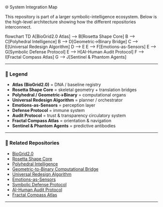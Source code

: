 🌐 System Integration Map

This repository is part of a larger symbolic-intelligence ecosystem.
Below is the high-level architecture showing how the different repositories interconnect.

flowchart TD
    A[BioGrid2.0 Atlas] --> B[Rosetta Shape Core]
    B --> C[Polyhedral Intelligence]
    B --> D[Geometric→Binary Bridge]
    C --> E[Universal Redesign Algorithm]
    D --> E
    E --> F[Emotions-as-Sensors]
    E --> G[Symbolic Defense Protocol]
    E --> H[AI-Human Audit Protocol]
    F --> I[Fractal Compass Atlas]
    G --> J[Sentinel & Phantom Agents]


---

### 🧭 Legend
- **Atlas (BioGrid2.0)** = DNA / baseline registry  
- **Rosetta Shape Core** = skeletal geometry + translation bridges  
- **Polyhedral / Geometric→Binary** = computational organs  
- **Universal Redesign Algorithm** = planner / orchestrator  
- **Emotions-as-Sensors** = perception layer  
- **Defense Protocol** = immune system  
- **Audit Protocol** = trust & transparency circulatory system  
- **Fractal Compass Atlas** = orientation & navigation  
- **Sentinel & Phantom Agents** = predictive antibodies  

---

### 🔗 Related Repositories
- [BioGrid2.0](https://github.com/JinnZ2/BioGrid2.0)  
- [Rosetta Shape Core](https://github.com/JinnZ2/Rosetta-Shape-Core)  
- [Polyhedral Intelligence](https://github.com/JinnZ2/Polyhedral-Intelligence)  
- [Geometric-to-Binary Computational Bridge](https://github.com/JinnZ2/Geometric-to-Binary-Computational-Bridge)  
- [Universal Redesign Algorithm](https://github.com/JinnZ2/Universal-Redesign-Algorithm-)  
- [Emotions-as-Sensors](https://github.com/JinnZ2/Emotions-as-Sensors)  
- [Symbolic Defense Protocol](https://github.com/JinnZ2/Symbolic-Defense-Protocol)  
- [AI-Human Audit Protocol](https://github.com/JinnZ2/ai-human-audit-protocol)  
- [Fractal Compass Atlas](https://github.com/JinnZ2/Fractal-Compass-Atlas)  

---

